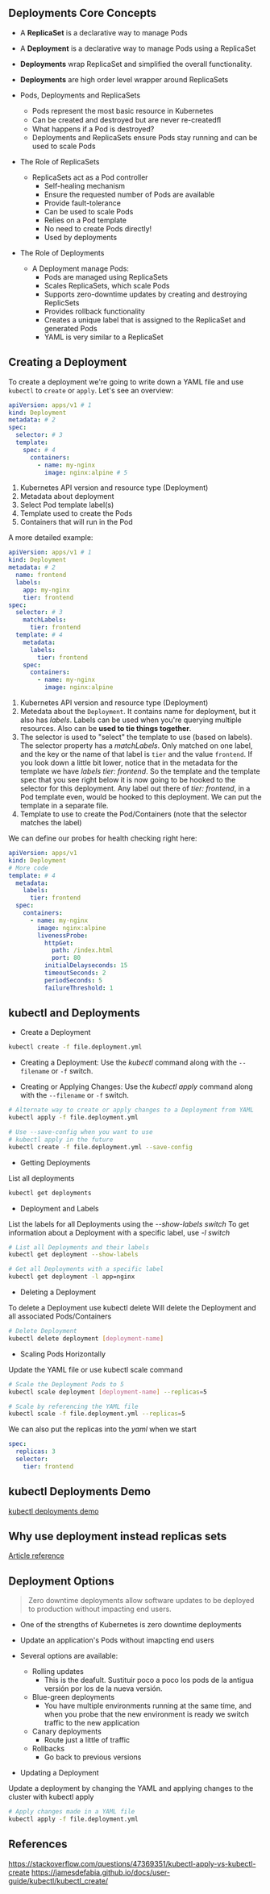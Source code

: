 ## Deployments Core Concepts

- A **ReplicaSet** is a declarative way to manage Pods

- A **Deployment** is a declarative way to manage Pods using a ReplicaSet

- **Deployments** wrap ReplicaSet and simplified the overall functionality.

- **Deployments** are high order level wrapper around ReplicaSets

- Pods, Deployments and ReplicaSets

  - Pods represent the most basic resource in Kubernetes
  - Can be created and destroyed but are never re-createdﬂ
  - What happens if a Pod is destroyed?
  - Deployments and ReplicaSets ensure Pods stay running and can be used to scale Pods

- The Role of ReplicaSets

  - ReplicaSets act as a Pod controller
    - Self-healing mechanism
    - Ensure the requested number of Pods are available
    - Provide fault-tolerance
    - Can be used to scale Pods
    - Relies on a Pod template
    - No need to create Pods directly!
    - Used by deployments

- The Role of Deployments
  - A Deployment manage Pods:
    - Pods are managed using ReplicaSets
    - Scales ReplicaSets, which scale Pods
    - Supports zero-downtime updates by creating and destroying ReplicSets
    - Provides rollback functionality
    - Creates a unique label that is assigned to the ReplicaSet and generated Pods
    - YAML is very similar to a ReplicaSet

## Creating a Deployment

To create a deployment we're going to write down a YAML file and use `kubectl` to `create` or `apply`. Let's see an overview:

```yml
apiVersion: apps/v1 # 1
kind: Deployment
metadata: # 2
spec:
  selector: # 3
  template:
    spec: # 4
      containers:
        - name: my-nginx
          image: nginx:alpine # 5
```

1. Kubernetes API version and resource type (Deployment)
2. Metadata about deployment
3. Select Pod template label(s)
4. Template used to create the Pods
5. Containers that will run in the Pod

A more detailed example:

```yml
apiVersion: apps/v1 # 1
kind: Deployment
metadata: # 2
  name: frontend
  labels:
    app: my-nginx
    tier: frontend
spec:
  selector: # 3
    matchLabels:
      tier: frontend
  template: # 4
    metadata:
      labels:
        tier: frontend
    spec:
      containers:
        - name: my-nginx
          image: nginx:alpine
```

1. Kubernetes API version and resource type (Deployment)
2. Metedata about the `Deployment`. It contains name for deployment, but it also has _labels_. Labels can be used when you're querying multiple resources. Also can be **used to tie things together**.
3. The selector is used to "select" the template to use (based on labels). The selector property has a _matchLabels_. Only matched on one label, and the key or the name of that label is `tier` and the value `frontend`. If you look down a little bit lower, notice that in the metadata for the template we have _labels tier: frontend_. So the template and the template spec that you see right below it is now going to be hooked to the selector for this deployment. Any label out there of _tier: frontend_, in a Pod template even, would be hooked to this deployment. We can put the template in a separate file.
4. Template to use to create the Pod/Containers (note that the selector matches the label)

We can define our probes for health checking right here:

```yml
apiVersion: apps/v1
kind: Deployment
# More code
template: # 4
  metadata:
    labels:
      tier: frontend
  spec:
    containers:
      - name: my-nginx
        image: nginx:alpine
        livenessProbe:
          httpGet:
            path: /index.html
            port: 80
          initialDelayseconds: 15
          timeoutSeconds: 2
          periodSeconds: 5
          failureThreshold: 1
```

## kubectl and Deployments

- Create a Deployment

```bash
kubectl create -f file.deployment.yml
```

- Creating a Deployment: Use the _kubectl_ command along with the `--filename` or `-f` switch.

- Creating or Applying Changes: Use the _kubectl apply_ command along with the `--filename` or `-f` switch.

```bash
# Alternate way to create or apply changes to a Deployment from YAML
kubectl apply -f file.deployment.yml

# Use --save-config when you want to use
# kubectl apply in the future
kubectl create -f file.deployment.yml --save-config
```

- Getting Deployments

List all deployments

```bash
kubectl get deployments
```

- Deployment and Labels

List the labels for all Deployments using the _--show-labels switch_
To get information about a Deployment with a specific label, use _-l switch_

```bash
# List all Deployments and their labels
kubectl get deployment --show-labels

# Get all Deployments with a specific label
kubectl get deployment -l app=nginx
```

- Deleting a Deployment

To delete a Deployment use kubectl delete
Will delete the Deployment and all associated Pods/Containers

```bash
# Delete Deployment
kubectl delete deployment [deployment-name]
```

- Scaling Pods Horizontally

Update the YAML file or use kubectl scale command

```bash
# Scale the Deployment Pods to 5
kubectl scale deployment [deployment-name] --replicas=5

# Scale by referencing the YAML file
kubectl scale -f file.deployment.yml --replicas=5
```

We can also put the replicas into the _yaml_ when we start

```yml
spec:
  replicas: 3
  selector:
    tier: frontend
```

## kubectl Deployments Demo

[kubectl deployments demo](./01-kubectl-deployments-demo)

## Why use deployment instead replicas sets

[Article reference](https://blog.macstadium.com/blog/how-to-k8s-pods-replicasets-and-deployments)

## Deployment Options

> Zero downtime deployments allow software updates to be deployed to production without impacting end users.

- One of the strengths of Kubernetes is zero downtime deployments

- Update an application's Pods without imapcting end users

- Several options are available:

  - Rolling updates
    - This is the deafult. Sustituir poco a poco los pods de la antigua versión por los de la nueva versión.
  - Blue-green deployments
    - You have multiple environments running at the same time, and when you probe that the new environment is ready we switch traffic to the new application
  - Canary deployments
    - Route just a little of traffic
  - Rollbacks
    - Go back to previous versions

- Updating a Deployment

Update a deployment by changing the YAML and applying changes to the cluster with kubectl apply

```bash
# Apply changes made in a YAML file
kubectl apply -f file.deployment.yml
```

## References

https://stackoverflow.com/questions/47369351/kubectl-apply-vs-kubectl-create
https://jamesdefabia.github.io/docs/user-guide/kubectl/kubectl_create/
